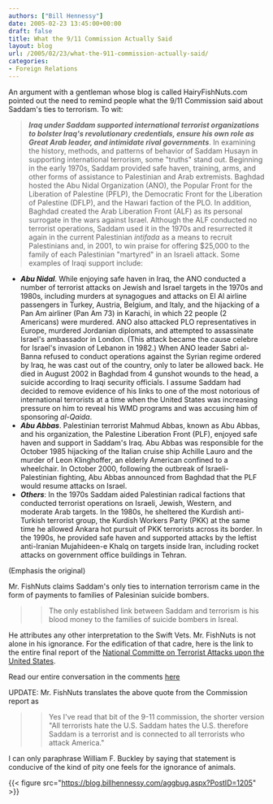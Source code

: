 ```yaml
---
authors: ["Bill Hennessy"]
date: 2005-02-23 13:45:00+00:00
draft: false
title: What the 9/11 Commission Actually Said
layout: blog
url: /2005/02/23/what-the-911-commission-actually-said/
categories:
- Foreign Relations
---
```


An argument with a gentleman whose blog is called HairyFishNuts.com pointed out the need to remind people what the 9/11 Commission said about Saddam's ties to terrorism. To wit:




> 

> 
> **_Iraq under Saddam supported international terrorist organizations to bolster Iraq's revolutionary credentials, ensure his own role as Great Arab leader, and intimidate rival governments_**. In examining the history, methods, and patterns of behavior of Saddam Husayn in supporting international terrorism, some "truths" stand out. Beginning in the early 1970s, Saddam provided safe haven, training, arms, and other forms of assistance to Palestinian and Arab extremists. Baghdad hosted the Abu Nidal Organization (ANO), the Popular Front for the Liberation of Palestine (PFLP), the Democratic Front for the Liberation of Palestine (DFLP), and the Hawari faction of the PLO. In addition, Baghdad created the Arab Liberation Front (ALF) as its personal surrogate in the wars against Israel. Although the ALF conducted no terrorist operations, Saddam used it in the 1970s and resurrected it again in the current Palestinian _intifada_ as a means to recruit Palestinians and, in 2001, to win praise for offering $25,000 to the family of each Palestinian "martyred" in an Israeli attack. Some examples of Iraqi support include:

> 
> 
  * **_Abu Nidal_**. While enjoying safe haven in Iraq, the ANO conducted a number of terrorist attacks on Jewish and Israel targets in the 1970s and 1980s, including murders at synagogues and attacks on El Al airline passengers in Turkey, Austria, Belgium, and Italy, and the hijacking of a Pan Am airliner (Pan Am 73) in Karachi, in which 22 people (2 Americans) were murdered. ANO also attacked PLO representatives in Europe, murdered Jordanian diplomats, and attempted to assassinate Israel's ambassador in London. (This attack became the cause celebre for Israel's invasion of Lebanon in 1982.) When ANO leader Sabri al-Banna refused to conduct operations against the Syrian regime ordered by Iraq, he was cast out of the country, only to later be allowed back. He died in August 2002 in Baghdad from 4 gunshot wounds to the head, a suicide according to Iraqi security officials. I assume Saddam had decided to remove evidence of his links to one of the most notorious of international terrorists at a time when the United States was increasing pressure on him to reveal his WMD programs and was accusing him of sponsoring _al-Qaida_.
  * _**Abu Abbas**_. Palestinian terrorist Mahmud Abbas, known as Abu Abbas, and his organization, the Palestine Liberation Front (PLF), enjoyed safe haven and support in Saddam's Iraq. Abu Abbas was responsible for the October 1985 hijacking of the Italian cruise ship Achille Lauro and the murder of Leon Klinghoffer, an elderly American confined to a wheelchair. In October 2000, following the outbreak of Israeli-Palestinian fighting, Abu Abbas announced from Baghdad that the PLF would resume attacks on Israel.
  * _**Others**_: In the 1970s Saddam aided Palestinian radical factions that conducted terrorist operations on Israeli, Jewish, Western, and moderate Arab targets. In the 1980s, he sheltered the Kurdish anti-Turkish terrorist group, the Kurdish Workers Party (PKK) at the same time he allowed Ankara hot pursuit of PKK terrorists across its border. In the 1990s, he provided safe haven and supported attacks by the leftist anti-Iranian Mujahideen-e Khalq on targets inside Iran, including rocket attacks on government office buildings in Tehran. 




(Emphasis the original)




Mr. FishNuts claims Saddam's only ties to internation terrorism came in the form of payments to families of Palesinian suicide bombers. 


> 

> 
> > 

>> 
>> The only established link between Saddam and terrorism is his blood money to the families of suicide bombers in Isreal. 
>> 
>> 
> 
> 

He attributes any other interpretation to the Swift Vets. Mr. FishNuts is not alone in his ignorance. For the edification of that cadre, here is the link to the entire final report of the [National Committe on Terrorist Attacks upon the United States](https://www.9-11commission.gov/report/index.htm).


Read our entire conversation in the comments [here](https://www.haloscan.com/comments/salvage8/whichhedoesnthjave/)




UPDATE: Mr. FishNuts translates the above quote from the Commission report as




> 

> 
> > 

>> 
>> Yes I've read that bit of the 9-11 commission, the shorter version "All terrorists hate the U.S. Saddam hates the U.S. therefore Saddam is a terrorist and is connected to all terrorists who attack America."   

>> 
>> 
> 
> 




I can only paraphrase William F. Buckley by saying that statement is conducive of the kind of pity one feels for the ignorance of animals.

{{< figure src="https://blog.billhennessy.com/aggbug.aspx?PostID=1205" >}}

